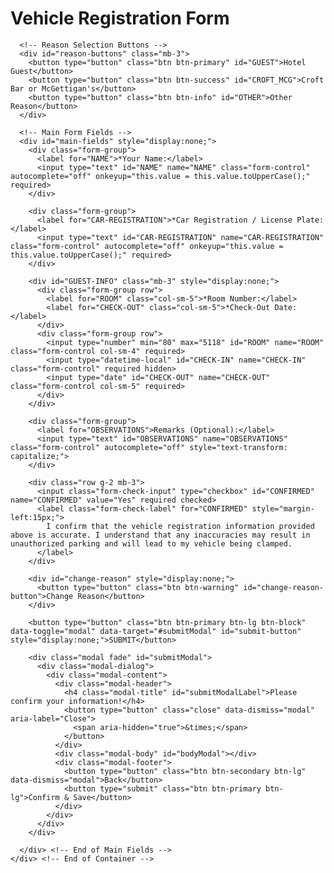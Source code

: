 <html lang="en">
<head>
  <!-- Required meta tags -->
  <meta charset="utf-8">
  <meta name="viewport" content="width=device-width, initial-scale=1, shrink-to-fit=no">
  
  <!-- Bootstrap CSS -->
  <link rel="stylesheet" href="https://cdn.jsdelivr.net/npm/bootstrap@4.3.1/dist/css/bootstrap.min.css" integrity="sha384-ggOyR0iXCbMQv3Xipma34MD+dH/1fQ784/j6cY/iJTQUOhcWr7x9JvoRxT2MZw1T" crossorigin="anonymous">
  <link rel="stylesheet" href="reg.css">

  <script src="https://code.jquery.com/jquery-3.3.1.slim.min.js" integrity="sha384-q8i/X+965DzO0rT7abK41JStQIAqVgRVzpbzo5smXKp4YfRvH+8abtTE1Pi6jizo" crossorigin="anonymous"></script>
  <script src="https://cdn.jsdelivr.net/npm/popper.js@1.14.7/dist/umd/popper.min.js" integrity="sha384-UO2eT0CpHqdSJQ6hJty5KVphtPhzWj9WO1clHTMGa3JDZwrnQq4sF86dIHNDz0W1" crossorigin="anonymous"></script>
  <script src="https://cdn.jsdelivr.net/npm/bootstrap@4.3.1/dist/js/bootstrap.min.js" integrity="sha384-JjSmVgyd0p3pXB1rRibZUAYoIIy6OrQ6VrjIEaFf/nJGzIxFDsf4x0xIM+B07jRM" crossorigin="anonymous"></script>
  <script src="reg.js"></script>
</head>

<body>
  <form action="https://api.sheetmonkey.io/form/iQMYhHKk257VGevi81mAqL" method="post" class="needs-validation" novalidate>
    <div class="container">
      <h1>Vehicle Registration Form</h1>

      <!-- Reason Selection Buttons -->
      <div id="reason-buttons" class="mb-3">
        <button type="button" class="btn btn-primary" id="GUEST">Hotel Guest</button>
        <button type="button" class="btn btn-success" id="CROFT_MCG">Croft Bar or McGettigan's</button>
        <button type="button" class="btn btn-info" id="OTHER">Other Reason</button>
      </div>

      <!-- Main Form Fields -->
      <div id="main-fields" style="display:none;">
        <div class="form-group">
          <label for="NAME">*Your Name:</label>
          <input type="text" id="NAME" name="NAME" class="form-control" autocomplete="off" onkeyup="this.value = this.value.toUpperCase();" required>
        </div>

        <div class="form-group">
          <label for="CAR-REGISTRATION">*Car Registration / License Plate:</label>
          <input type="text" id="CAR-REGISTRATION" name="CAR-REGISTRATION" class="form-control" autocomplete="off" onkeyup="this.value = this.value.toUpperCase();" required>
        </div>

        <div id="GUEST-INFO" class="mb-3" style="display:none;">
          <div class="form-group row">
            <label for="ROOM" class="col-sm-5">*Room Number:</label>
            <label for="CHECK-OUT" class="col-sm-5">*Check-Out Date:</label>
          </div>
          <div class="form-group row">
            <input type="number" min="80" max="5118" id="ROOM" name="ROOM" class="form-control col-sm-4" required>
            <input type="datetime-local" id="CHECK-IN" name="CHECK-IN" class="form-control" required hidden>
            <input type="date" id="CHECK-OUT" name="CHECK-OUT" class="form-control col-sm-5" required>
          </div>
        </div>

        <div class="form-group">
          <label for="OBSERVATIONS">Remarks (Optional):</label>
          <input type="text" id="OBSERVATIONS" name="OBSERVATIONS" class="form-control" autocomplete="off" style="text-transform: capitalize;">
        </div>

        <div class="row g-2 mb-3">
          <input class="form-check-input" type="checkbox" id="CONFIRMED" name="CONFIRMED" value="Yes" required checked>
          <label class="form-check-label" for="CONFIRMED" style="margin-left:15px;">
            I confirm that the vehicle registration information provided above is accurate. I understand that any inaccuracies may result in unauthorized parking and will lead to my vehicle being clamped.
          </label>
        </div>

        <div id="change-reason" style="display:none;">
          <button type="button" class="btn btn-warning" id="change-reason-button">Change Reason</button>
        </div>

        <button type="button" class="btn btn-primary btn-lg btn-block" data-toggle="modal" data-target="#submitModal" id="submit-button" style="display:none;">SUBMIT</button>

        <div class="modal fade" id="submitModal">
          <div class="modal-dialog">
            <div class="modal-content">
              <div class="modal-header">
                <h4 class="modal-title" id="submitModalLabel">Please confirm your information!</h4>
                <button type="button" class="close" data-dismiss="modal" aria-label="Close">
                  <span aria-hidden="true">&times;</span>
                </button>
              </div>
              <div class="modal-body" id="bodyModal"></div>
              <div class="modal-footer">
                <button type="button" class="btn btn-secondary btn-lg" data-dismiss="modal">Back</button>
                <button type="submit" class="btn btn-primary btn-lg">Confirm & Save</button>
              </div>
            </div>
          </div>
        </div>

      </div> <!-- End of Main Fields -->
    </div> <!-- End of Container -->
  </form>

  <script>
    function submitText() {
      const reason = $("input[name='REASON']:checked").val();
      let html = reason === 'guest' 
        ? `Car Registration: <div class='font-weight-bold'>${$("#CAR-REGISTRATION").val()}</div><br>Check-Out Date: <div class='font-weight-bold'>${$("#CHECK-OUT").val()}</div>`
        : `Name: <div class='font-weight-bold'>${$("#NAME").val()}</div><br>Car Registration: <div class='font-weight-bold'>${$("#CAR-REGISTRATION").val()}</div><br>Remarks: <div class='font-weight-bold'>${$("#OBSERVATIONS").val()}</div>`;
      $("#bodyModal").html(html);
    }

    (function () {
      'use strict';
      const forms = document.querySelectorAll('.needs-validation');
      Array.prototype.slice.call(forms).forEach((form) => {
        form.addEventListener('submit', (event) => {
          if (!form.checkValidity()) {
            event.preventDefault();
            event.stopPropagation();
          }
          form.classList.add('was-validated');
        }, false);
      });
    })();
  </script>
</body>
</html>
